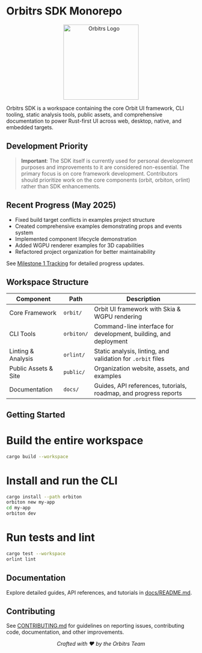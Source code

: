 # Orbitrs SDK Monorepo

<p align="center">
  <img src="public/assets/orbitrs.svg" alt="Orbitrs Logo" width="200">
</p>

Orbitrs SDK is a workspace containing the core Orbit UI framework, CLI tooling, static analysis tools, public assets, and comprehensive documentation to power Rust-first UI across web, desktop, native, and embedded targets.

## Development Priority

> **Important**: The SDK itself is currently used for personal development purposes and improvements to it are considered non-essential. The primary focus is on core framework development. Contributors should prioritize work on the core components (orbit, orbiton, orlint) rather than SDK enhancements.

## Recent Progress (May 2025)

- Fixed build target conflicts in examples project structure
- Created comprehensive examples demonstrating props and events system
- Implemented component lifecycle demonstration
- Added WGPU renderer examples for 3D capabilities
- Refactored project organization for better maintainability

See [Milestone 1 Tracking](docs/roadmap/tracking/milestone-1-tracking.md) for detailed progress updates.

## Workspace Structure

| Component              | Path        | Description                                                     |
|------------------------|-------------|-----------------------------------------------------------------|
| Core Framework         | `orbit/`    | Orbit UI framework with Skia & WGPU rendering                   |
| CLI Tools              | `orbiton/`  | Command-line interface for development, building, and deployment|
| Linting & Analysis     | `orlint/`   | Static analysis, linting, and validation for `.orbit` files     |
| Public Assets & Site   | `public/`   | Organization website, assets, and examples                      |
| Documentation          | `docs/`     | Guides, API references, tutorials, roadmap, and progress reports|

## Getting Started

# Build the entire workspace
```bash
cargo build --workspace
```

# Install and run the CLI
```bash
cargo install --path orbiton
orbiton new my-app
cd my-app
orbiton dev
```

# Run tests and lint
```bash
cargo test --workspace
orlint lint
```

## Documentation

Explore detailed guides, API references, and tutorials in [docs/README.md](docs/README.md).

## Contributing

See [CONTRIBUTING.md](CONTRIBUTING.md) for guidelines on reporting issues, contributing code, documentation, and other improvements.

<p align="center">
  <em>Crafted with ❤️ by the Orbitrs Team</em>
</p>

